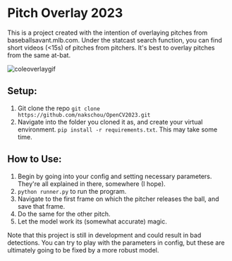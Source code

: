 # Pitch Overlay 2023
This is a project created with the intention of overlaying pitches from baseballsavant.mlb.com. Under the statcast search function, you can find short videos (<15s) of pitches from pitchers. It's best to overlay pitches from the same at-bat.

![coleoverlaygif](https://github.com/nakschou/OpenCV2023/assets/87676813/8b3faff0-9720-49ea-8fa6-bc7308c7f97d)

## Setup:
1. Git clone the repo ```git clone https://github.com/nakschou/OpenCV2023.git```
2. Navigate into the folder you cloned it as, and create your virtual environment. ```pip install -r requirements.txt```. This may take some time.

## How to Use:
1. Begin by going into your config and setting necessary parameters. They're all explained in there, somewhere (I hope).
2. ```python runner.py``` to run the program.
3. Navigate to the first frame on which the pitcher releases the ball, and save that frame.
4. Do the same for the other pitch.
5. Let the model work its (somewhat accurate) magic.

Note that this project is still in development and could result in bad detections. You can try to play with the parameters in config, but these are ultimately going to be fixed by a more robust model.
